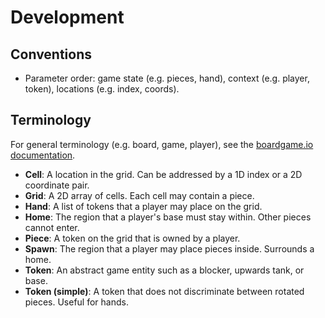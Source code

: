 # Development

## Conventions

- Parameter order: game state (e.g. pieces, hand), context (e.g. player, token), locations (e.g. index, coords).

## Terminology

For general terminology (e.g. board, game, player), see the [boardgame.io documentation](https://boardgame.io/documentation/#/).

- **Cell**: A location in the grid. Can be addressed by a 1D index or a 2D coordinate pair.
- **Grid**: A 2D array of cells. Each cell may contain a piece.
- **Hand**: A list of tokens that a player may place on the grid.
- **Home**: The region that a player's base must stay within. Other pieces cannot enter.
- **Piece**: A token on the grid that is owned by a player.
- **Spawn**: The region that a player may place pieces inside. Surrounds a home.
- **Token**: An abstract game entity such as a blocker, upwards tank, or base.
- **Token (simple)**: A token that does not discriminate between rotated pieces. Useful for hands.